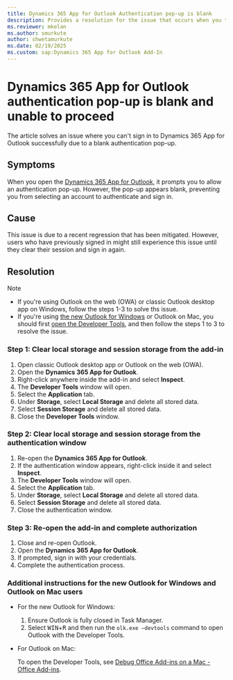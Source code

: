 ```yaml
---
title: Dynamics 365 App for Outlook Authentication pop-up is blank
description: Provides a resolution for the issue that occurs when you try to sign in to Dynamics 365 App for Outlook.
ms.reviewer: mkelan
ms.author: smurkute
author: shwetamurkute
ms.date: 02/19/2025
ms.custom: sap:Dynamics 365 App for Outlook Add-In
---
```

# Dynamics 365 App for Outlook authentication pop-up is blank and unable to proceed

The article solves an issue where you can't sign in to Dynamics 365 App for Outlook successfully due to a blank authentication pop-up.

## Symptoms

When you open the [Dynamics 365 App for Outlook](/dynamics365/outlook-app/overview), it prompts you to allow an authentication pop-up. However, the pop-up appears blank, preventing you from selecting an account to authenticate and sign in.

## Cause

This issue is due to a recent regression that has been mitigated. However, users who have previously signed in might still experience this issue until they clear their session and sign in again.

## Resolution

> [!NOTE]
>
> - If you're using Outlook on the web (OWA) or classic Outlook desktop app on Windows, follow the steps 1-3 to solve ths issue.  
> - If you're using [the new Outlook for Windows](/office/switch-to-new-outlook-for-windows-f5fb9e26-af7c-4976-9274-61c6428344e7) or Outlook on Mac, you should first [open the Developer Tools](#additional-instructions-for-the-new-outlook-for-windows-and-outlook-on-mac-users), and then follow the steps 1 to 3 to resolve the issue.

### Step 1: Clear local storage and session storage from the add-in

1. Open classic Outlook desktop app or Outlook on the web (OWA).
2. Open the **Dynamics 365 App for Outlook**.
3. Right-click anywhere inside the add-in and select **Inspect**.
4. The **Developer Tools** window will open.
5. Select the **Application** tab.
6. Under **Storage**, select **Local Storage** and delete all stored data.
7. Select **Session Storage** and delete all stored data.
8. Close the **Developer Tools** window.

### Step 2: Clear local storage and session storage from the authentication window

1. Re-open the **Dynamics 365 App for Outlook**.
2. If the authentication window appears, right-click inside it and select **Inspect**.
3. The **Developer Tools** window will open.
4. Select the **Application** tab.
5. Under **Storage**, select **Local Storage** and delete all stored data.
6. Select **Session Storage** and delete all stored data.
7. Close the authentication window.

### Step 3: Re-open the add-in and complete authorization

1. Close and re-open Outlook.
2. Open the **Dynamics 365 App for Outlook**.
3. If prompted, sign in with your credentials.
4. Complete the authentication process.

### Additional instructions for the new Outlook for Windows and Outlook on Mac users

- For the new Outlook for Windows:

  1. Ensure Outlook is fully closed in Task Manager.
  2. Select <kbd>WIN</kbd>+<kbd>R</kbd> and then run the `olk.exe –devtools` command to open Outlook with the Developer Tools.

- For Outlook on Mac:

  To open the Developer Tools, see [Debug Office Add-ins on a Mac - Office Add-ins](/office/dev/add-ins/testing/debug-office-add-ins-on-ipad-and-mac#debugging-with-safari-web-inspector-on-a-mac).
